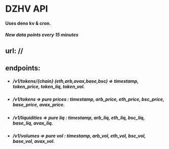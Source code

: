 # DZHV API
#### Uses deno kv & cron.
##### New data points every 15 minutes



## url: //

## endpoints: 
- ##### /v1/tokens/{chain} (eth,arb,avax,base,bsc) => timestamp, token_price, token_liq, token_vol.
- ##### /v1/tokens => pure prices : timestamp, arb_price, eth_price, bsc_price, base_price, avax_price.
- ##### /v1/liquidities => pure liq : timestamp, arb_liq, eth_liq, bsc_liq, base_liq, avax_liq.
- ##### /v1/volumes => pure vol : timestamp, arb_vol, eth_vol, bsc_vol, base_vol, avax_vol.
